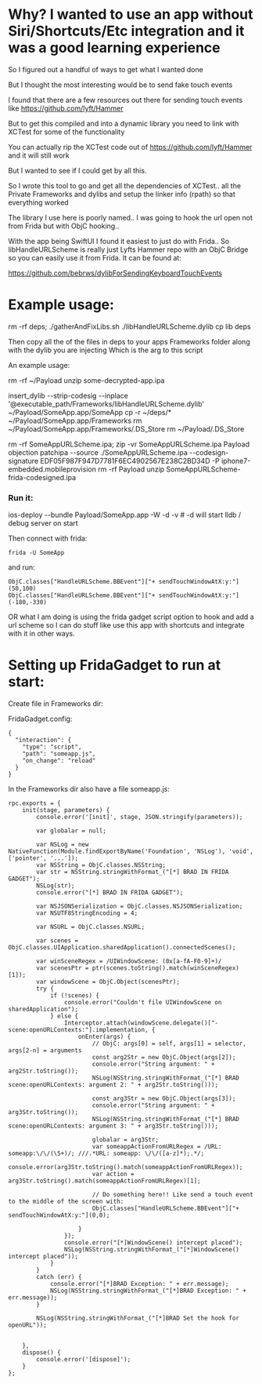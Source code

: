 # Why? I wanted to use an app without Siri/Shortcuts/Etc integration and it was a good learning experience

So I figured out a handful of ways to get what I wanted done

But I thought the most interesting would be to send fake touch events

I found that there are a few resources out there for sending touch events like https://github.com/lyft/Hammer

But to get this compiled and into a dynamic library you need to link with XCTest for some of the functionality

You can actually rip the XCTest code out of https://github.com/lyft/Hammer and it will still work

But I wanted to see if I could get by all this.

So I wrote this tool to go and get all the dependencies of XCTest.. all the Private Frameworks and dylibs and setup the linker info (rpath)  so that everything worked



The library I use here is poorly named.. I was going to hook the url open not from Frida but with ObjC hooking..

With the app being SwiftUI I found it easiest to just do with Frida.. So libHandleURLScheme is really just Lyfts Hammer repo with an ObjC Bridge so you can
easily use it from Frida. It can be found at:


https://github.com/bebrws/dylibForSendingKeyboardTouchEvents



# Example usage:

rm -rf deps; ./gatherAndFixLibs.sh ./libHandleURLScheme.dylib
cp lib deps

Then copy all the of the files in deps to your apps Frameworks folder along with the dylib you are injecting
Which is the arg to this script


An example usage:

rm -rf ~/Payload
unzip some-decrypted-app.ipa

insert_dylib --strip-codesig --inplace '@executable_path/Frameworks/libHandleURLScheme.dylib' ~/Payload/SomeApp.app/SomeApp
cp -r ~/deps/* ~/Payload/SomeApp.app/Frameworks
rm ~/Payload/SomeApp.app/Frameworks/.DS_Store
rm ~/Payload/.DS_Store

rm -rf SomeAppURLScheme.ipa; zip -vr SomeAppURLScheme.ipa Payload
objection patchipa --source ./SomeAppURLScheme.ipa --codesign-signature EDF05F987F947D7781F6EC4902567E238C2BD34D -P iphone7-embedded.mobileprovision
rm -rf Payload
unzip SomeAppURLScheme-frida-codesigned.ipa

### Run it:

ios-deploy --bundle Payload/SomeApp.app -W -d -v  # -d will start lldb /  debug server  on start


Then connect with frida:

```
frida -U SomeApp
```
 and run:


```
ObjC.classes["HandleURLScheme.BBEvent"]["+ sendTouchWindowAtX:y:"](50,100)
ObjC.classes["HandleURLScheme.BBEvent"]["+ sendTouchWindowAtX:y:"](-180,-330)

```

OR what I am doing is using the frida gadget script option to hook and add a url scheme so I can do stuff like use this app with shortcuts and integrate with it in other ways.

# Setting up FridaGadget to run at start:

Create file in Frameworks dir:

FridaGadget.config:
```
{
  "interaction": {
    "type": "script",
    "path": "someapp.js",
    "on_change": "reload"
  }
}
```

In the Frameworks dir also have a file someapp.js:

```
rpc.exports = {
    init(stage, parameters) {
        console.error('[init]', stage, JSON.stringify(parameters));

        var globalar = null;

        var NSLog = new NativeFunction(Module.findExportByName('Foundation', 'NSLog'), 'void', ['pointer', '...']);
        var NSString = ObjC.classes.NSString;
        var str = NSString.stringWithFormat_("[*] BRAD IN FRIDA GADGET");
        NSLog(str);
        console.error("[*] BRAD IN FRIDA GADGET");

        var NSJSONSerialization = ObjC.classes.NSJSONSerialization;
        var NSUTF8StringEncoding = 4;

        var NSURL = ObjC.classes.NSURL;

        var scenes = ObjC.classes.UIApplication.sharedApplication().connectedScenes();

        var winSceneRegex = /UIWindowScene: (0x[a-fA-F0-9]+)/
        var scenesPtr = ptr(scenes.toString().match(winSceneRegex)[1]);
        var windowScene = ObjC.Object(scenesPtr);
        try {
            if (!scenes) {
                console.error("Couldn't file UIWindowScene on sharedApplication");
            } else {
                Interceptor.attach(windowScene.delegate()["- scene:openURLContexts:"].implementation, {
                    onEnter(args) {
                        // ObjC: args[0] = self, args[1] = selector, args[2-n] = arguments
                        const arg2Str = new ObjC.Object(args[2]);
                        console.error("String argument: " + arg2Str.toString());
                        NSLog(NSString.stringWithFormat_("[*] BRAD scene:openURLContexts: argument 2: " + arg2Str.toString()));

                        const arg3Str = new ObjC.Object(args[3]);
                        console.error("String argument: " + arg3Str.toString());
                        NSLog(NSString.stringWithFormat_("[*] BRAD scene:openURLContexts: argument 3: " + arg3Str.toString()));

                        globalar = arg3Str;
                        var someappActionFromURLRegex = /URL: someapp:\/\/(\S+)/; ///.*URL: someapp: \/\/([a-z]*);.*/;
                        console.error(arg3Str.toString().match(someappActionFromURLRegex));
                        var action = arg3Str.toString().match(someappActionFromURLRegex)[1];

                        // Do something here!! Like send a touch event to the middle of the screen with:
                        ObjC.classes["HandleURLScheme.BBEvent"]["+ sendTouchWindowAtX:y:"](0,0);

                    }
                });
                console.error("[*]WindowScene() intercept placed");
                NSLog(NSString.stringWithFormat_("[*]WindowScene() intercept placed"));
            }
        }
        catch (err) {
            console.error("[*]BRAD Exception: " + err.message);
            NSLog(NSString.stringWithFormat_("[*]BRAD Exception: " + err.message));
        }

        NSLog(NSString.stringWithFormat_("[*]BRAD Set the hook for openURL"));


    },
    dispose() {
        console.error('[dispose]');
    }
};


```